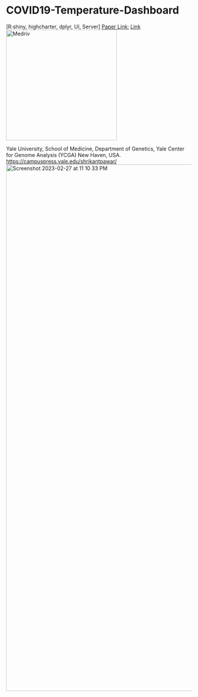 # COVID19-Temperature-Dashboard
[R:shiny, highcharter, dplyr, UI, Server]
[Paper Link:](https://www.medrxiv.org/content/10.1101/2020.03.29.20044461v1)
[Link](https://yalegenomics.shinyapps.io/deployment/?_ga=2.91441946.1803750112.1677552931-1693957918.1677552931)
<img width="300" alt="Medriv" src="https://github.com/spawar2/COVID19-Temperature-Dashboard/assets/25118302/8c785586-9ca3-4786-8838-18ec9546d7c6">

Yale University, School of Medicine, Department of Genetics, Yale Center for Genome Analysis (YCGA) New Haven, USA.
https://campuspress.yale.edu/shrikantpawar/
<img width="1428" alt="Screenshot 2023-02-27 at 11 10 33 PM" src="https://user-images.githubusercontent.com/25118302/221751582-1ba0cd37-3267-4dff-ba92-74224aa9d8d1.png">
